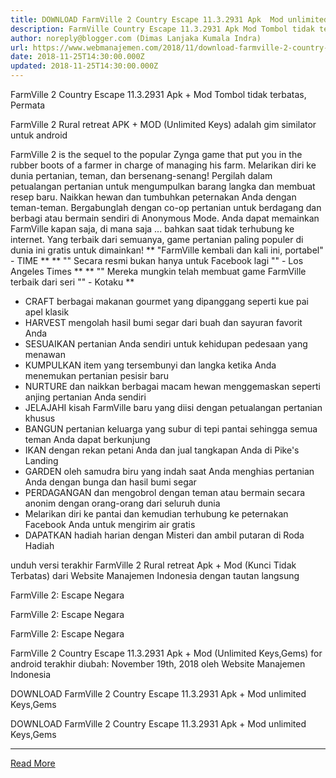 ```yaml
---
title: DOWNLOAD FarmVille 2 Country Escape 11.3.2931 Apk  Mod unlimited Keys,Gems
description: FarmVille Country Escape 11.3.2931 Apk Mod Tombol tidak terbatas, Permata
author: noreply@blogger.com (Dimas Lanjaka Kumala Indra)
url: https://www.webmanajemen.com/2018/11/download-farmville-2-country-escape.html
date: 2018-11-25T14:30:00.000Z
updated: 2018-11-25T14:30:00.000Z
---
```


FarmVille 2 Country Escape 11.3.2931 Apk + Mod Tombol tidak terbatas, Permata 
  
  
  
  FarmVille 2 Rural retreat APK + MOD (Unlimited Keys) adalah gim similator untuk android 
  
 FarmVille 2 is the sequel to the popular Zynga game that put you in the rubber boots of a farmer in charge of managing his farm. 
   Melarikan diri ke dunia pertanian, teman, dan bersenang-senang!  Pergilah dalam petualangan pertanian untuk mengumpulkan barang langka dan membuat resep baru.  Naikkan hewan dan tumbuhkan peternakan Anda dengan teman-teman.  Bergabunglah dengan co-op pertanian untuk berdagang dan berbagi atau bermain sendiri di Anonymous Mode.  Anda dapat memainkan FarmVille kapan saja, di mana saja ... bahkan saat tidak terhubung ke internet.  Yang terbaik dari semuanya, game pertanian paling populer di dunia ini gratis untuk dimainkan! 
 ** "FarmVille kembali dan kali ini, portabel" - TIME ** 
 ** "" Secara resmi bukan hanya untuk Facebook lagi "" - Los Angeles Times ** 
 ** "" Mereka mungkin telah membuat game FarmVille terbaik dari seri "" - Kotaku ** 
  
  - CRAFT berbagai makanan gourmet yang dipanggang seperti kue pai apel klasik 
 - HARVEST mengolah hasil bumi segar dari buah dan sayuran favorit Anda 
 - SESUAIKAN pertanian Anda sendiri untuk kehidupan pedesaan yang menawan 
 - KUMPULKAN item yang tersembunyi dan langka ketika Anda menemukan pertanian pesisir baru 
 - NURTURE dan naikkan berbagai macam hewan menggemaskan seperti anjing pertanian Anda sendiri 
 - JELAJAHI kisah FarmVille baru yang diisi dengan petualangan pertanian khusus 
 - BANGUN pertanian keluarga yang subur di tepi pantai sehingga semua teman Anda dapat berkunjung 
 - IKAN dengan rekan petani Anda dan jual tangkapan Anda di Pike's Landing 
 - GARDEN oleh samudra biru yang indah saat Anda menghias pertanian Anda dengan bunga dan hasil bumi segar 
 - PERDAGANGAN dan mengobrol dengan teman atau bermain secara anonim dengan orang-orang dari seluruh dunia 
 - Melarikan diri ke pantai dan kemudian terhubung ke peternakan Facebook Anda untuk mengirim air gratis 
 - DAPATKAN hadiah harian dengan Misteri dan ambil putaran di Roda Hadiah 
  
  
  unduh versi terakhir FarmVille 2 Rural retreat Apk + Mod (Kunci Tidak Terbatas) dari Website Manajemen Indonesia dengan tautan langsung 
  
  
    
  FarmVille 2: Escape Negara 
  
  
  
    
  FarmVille 2: Escape Negara 
  
  
  
    
  FarmVille 2: Escape Negara 
  
  
  FarmVille 2 Country Escape 11.3.2931 Apk + Mod (Unlimited Keys,Gems) for android terakhir diubah: November 19th, 2018 oleh Website Manajemen Indonesia 
  
  
  
DOWNLOAD FarmVille 2 Country Escape 11.3.2931 Apk + Mod unlimited Keys,Gems
  
 DOWNLOAD FarmVille 2 Country Escape 11.3.2931 Apk + Mod unlimited Keys,Gems<hr/> <a href="https://www.webmanajemen.com/2018/11/download-farmville-2-country-escape.html" rel="follow" class="button" id="read-more">Read More</a>